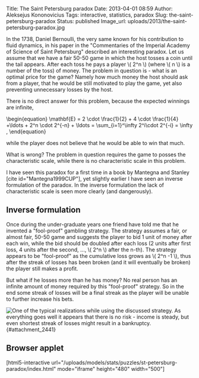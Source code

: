 Title: The Saint Petersburg paradox
Date: 2013-04-01 08:59
Author: Aleksejus Kononovicius
Tags: interactive, statistics, paradox
Slug: the-saint-petersburg-paradox
Status: published
Image_url: uploads/2013/the-saint-petersburg-paradox.jpg

In the
1738, Daniel Bernoulli, the very same known for his contribution to
fluid dynamics, in his paper in the "Commentaries of the Imperial
Academy of Science of Saint Petersburg" described an interesting
paradox. Let us assume that we have a fair 50-50 game in which the host
tosses a coin until the tail appears. After each toss he pays a player
\\\(  2^n  \\\) (where \\\(  n \\\) is a number of the toss) of
money. The problem in question is - what is an optimal price for the
game? Namely how much money the host should ask from a player, that he
would be still motivated to play the game, yet also preventing
unnecessary losses by the host.
<!--more-->

There is no direct answer for this problem, because the expected
winnings are infinite,

\begin{equation}
 \mathbf{E} = 2 \cdot \frac{1}{2} + 4 \cdot \frac{1}{4} +\ldots + 2^n \cdot 2^{-n} + \ldots = \sum\_{i=1}^\infty 2^i\cdot 2^{-i} = \infty , 
\end{equation}

while the player does not believe that he would be able to win that
much.

What is wrong? The problem in question requires the game to posses the
characteristic scale, while there is no characteristic scale in this
problem.

I have seen this paradox for a first time in a book by Mantegna and
Stanley [cite id="Mantegna1999CUP"], yet slightly earlier I have
seen an inverse formulation of the paradox. In the inverse formulation
the lack of characteristic scale is seen more clearly (and dangerously).

Inverse formulation
-------------------

Once during the under-graduate years one friend have told me that he
invented a "fool-proof" gambling strategy. The strategy assumes a fair,
or almost fair, 50-50 game and suggests the player to bid 1 unit of
money after each win, while the bid should be doubled after each loss (2
units after first loss, 4 units after the second, ..., \\\(  2^n \\\) after the n-th). The strategy appears to be "fool-proof" as the
cumulative loss grows as \\\(  2^n -1  \\\), thus after the streak
of losses has been broken (and it will eventually be broken) the player
still makes a profit.

But what if he losses more than he has money? No real person has an
infinite amount of money required by this "fool-proof" strategy. So in
the end some streak of losses will be a final streak as the player will
be unable to further increase his bets.

![One of the typical realizations while using the discussed strategy. As
everything goes well it appears that there is no risk - income is steady,
but even shortest streak of losses might result in a
bankruptcy.]({static}/uploads/2013/the-saint-petersburg-paradox.jpg "One of the
tipical realizations while using the discussed strategy. As everything goes
well it appears that there is no risk - income is steady, but even shortest
streak of losses might result in a bankruptcy."){#attachment_2441} 

Browser applet
--------------

[html5-interactive
url="/uploads/models/stats/puzzles/st-petersburg-paradox/index.html"
mode="iframe" height="480" width="500"]
